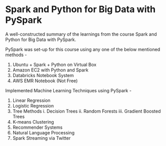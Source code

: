 # Spark and Python for Big Data with PySpark
A well-constructed summary of the learnings from the course Spark and Python for Big Data with PySpark.

PySpark was set-up for this course using any one of the below mentioned methods - 
1. Ubuntu + Spark + Python on Virtual Box
2. Amazon EC2 with Python and Spark
3. Databricks Notebook System
4. AWS EMR Notebook (Not Free)

Implemented Machine Learning Techniques using PySpark -
1. Linear Regression
2. Logistic Regression
3. Tree Methods
i. Decision Trees 
ii. Random Forests
iii. Gradient Boosted Trees
4. K-means Clustering
5. Recommender Systems
6. Natural Language Processing
7. Spark Streaming via Twitter

